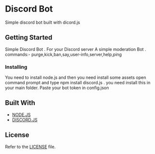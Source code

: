 # Discord Bot

Simple discord bot built with dicord.js

## Getting Started

Simple Discord Bot . For your Discord server A simple moderation Bot . 
commands:- purge,kick,ban,say,user-info,server,help,ping 

### Installing

You need to install node.js and then you need install some assets open command prompt and type npm install discord.js . you need install this in your main folder. Paste your bot token in config.json

## Built With

* [NODE.JS](https://nodejs.org/en/)
* [DISCORD.JS](https://discord.js.org/#/)

License
-------

Refer to the [LICENSE](LICENSE) file.
